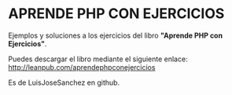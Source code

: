 # APRENDE PHP CON EJERCICIOS

Ejemplos y soluciones a los ejercicios del libro **"Aprende PHP con Ejercicios"**.

Puedes descargar el libro mediante el siguiente enlace:
<http://leanpub.com/aprendephpconejercicios>


Es de LuisJoseSanchez en github.